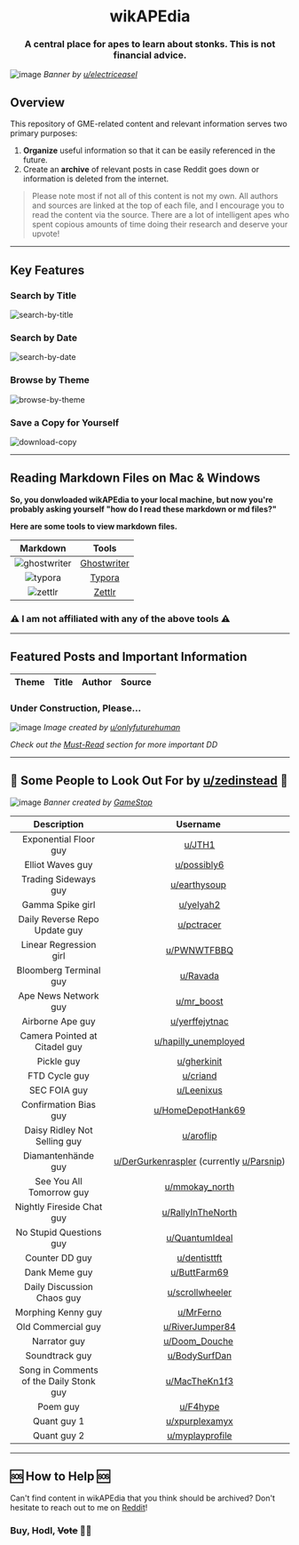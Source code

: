 <h1 align="center"> wikAPEdia </h1>

<h3 align="center">
    A central place for apes to learn about stonks. This is not financial advice.
</h3>

![image](https://user-images.githubusercontent.com/82035192/123546870-7b2cd280-d72c-11eb-8ccc-9915a2f974a3.png)
_Banner by [u/electriceasel](https://www.reddit.com/user/electriceasel/)_



## Overview 
This repository of GME-related content and relevant information serves two primary purposes:
1. **Organize** useful information so that it can be easily referenced in the future. 
2. Create an **archive** of relevant posts in case Reddit goes down or information is deleted from the internet. 

> Please note most if not all of this content is not my own. All authors and sources are linked at the top of each file, and I encourage you to read the content via the source. There are a lot of intelligent apes who spent copious amounts of time doing their research and deserve your upvote!

---

## Key Features

### Search by Title 
![search-by-title](https://user-images.githubusercontent.com/82035192/124510826-a6ee2f00-dda2-11eb-9d9b-d06f7733ebf1.gif)

### Search by Date
![search-by-date](https://user-images.githubusercontent.com/82035192/124510767-8de57e00-dda2-11eb-8464-58e6128f2708.gif)

### Browse by Theme
![browse-by-theme](https://user-images.githubusercontent.com/82035192/124510793-9a69d680-dda2-11eb-8357-c138029d03d8.png)

### Save a Copy for Yourself
![download-copy](https://user-images.githubusercontent.com/82035192/124511221-9db19200-dda3-11eb-9527-75418d9429f3.gif)

---

## Reading Markdown Files on Mac & Windows

**So, you donwloaded wikAPEdia to your local machine, but now you're probably asking yourself "how do I read these markdown or md files?"**

**Here are some tools to view markdown files.**

| Markdown | Tools     | 
| :-------------: | :-------------: |
| ![ghostwriter](https://user-images.githubusercontent.com/82035192/127342978-2e361632-269c-47ae-b88d-80449f183aad.png)| [Ghostwriter](https://wereturtle.github.io/ghostwriter/index.html) |
| ![typora](https://user-images.githubusercontent.com/82035192/127342259-00c7bc2c-682a-4003-9303-9bb343423d38.png)| [Typora](https://typora.io/) |
| ![zettlr](https://user-images.githubusercontent.com/82035192/127341720-2c3a56c8-3fbd-4cad-abcd-2069399afe2e.png) |[Zettlr](https://www.zettlr.com/) | 


### ⚠️ I am not affiliated with any of the above tools  ⚠️

---

## Featured Posts and Important Information
| Theme | Title      |  Author  | Source |
| :-------------: | :-------------: |:-------------:| :-------------:|

### Under Construction, Please...

![image](https://user-images.githubusercontent.com/82035192/127345155-6cb1118c-f3e9-4f50-820a-ed514eee4993.png)
_Image created by [u/onlyfuturehuman](https://www.reddit.com/user/onlyfuturehuman/)_


_Check out the [Must-Read](https://github.com/verymeticulous/wikAPEdia/tree/main/Must-Read) section for more important DD_

---

## 🦍 Some People to Look Out For by [u/zedinstead](https://www.reddit.com/u/zedinstead/) 🦍

![image](https://user-images.githubusercontent.com/82035192/124322077-d3107280-db4c-11eb-84c1-6534161b4db7.png)
*Banner created by [GameStop](https://twitter.com/GameStop?ref_src=twsrc%5Egoogle%7Ctwcamp%5Eserp%7Ctwgr%5Eauthor)*

| Description | Username   |  
| :-------------: | :-------------: |
|  Exponential Floor guy | [u/JTH1](https://www.reddit.com/u/JTH1/) |
| Elliot Waves guy | [u/possibly6](https://www.reddit.com/u/possibly6/) |
| Trading Sideways guy | [u/earthysoup](https://www.reddit.com/u/earthysoup/) |
| Gamma Spike girl | [u/yelyah2](https://www.reddit.com/u/yelyah2/) |
| Daily Reverse Repo Update guy | [u/pctracer](https://www.reddit.com/u/pctracer/) |
| Linear Regression girl | [u/PWNWTFBBQ](https://www.reddit.com/u/PWNWTFBBQ/) |
| Bloomberg Terminal guy | [u/Ravada](https://www.reddit.com/u/Ravada/) |
| Ape News Network guy | [u/mr_boost](https://www.reddit.com/u/mr_boost/) |
| Airborne Ape guy | [u/yerffejytnac](https://www.reddit.com/u/yerffejytnac/) |
| Camera Pointed at Citadel guy | [u/hapilly_unemployed](https://www.reddit.com/u/hapilly_unemployed/) |
| Pickle guy | [u/gherkinit](https://www.reddit.com/u/gherkinit/) |
| FTD Cycle guy | [u/criand](https://www.reddit.com/u/criand/) |
| SEC FOIA guy | [u/Leenixus](https://www.reddit.com/u/Leenixus/) |
| Confirmation Bias guy | [u/HomeDepotHank69](https://www.reddit.com/u/HomeDepotHank69/)|
| Daisy Ridley Not Selling guy | [u/aroflip](https://www.reddit.com/u/aroflip/) |
| Diamantenhände guy | [u/DerGurkenraspler](https://www.reddit.com/u/DerGurkenraspler/) (currently [u/Parsnip](https://www.reddit.com/u/Parsnip/)) |
| See You All Tomorrow guy | [u/mmokay_north](https://www.reddit.com/u/mmokay_north/) |
| Nightly Fireside Chat guy | [u/RallyInTheNorth](https://www.reddit.com/u/RallyInTheNorth/) |
| No Stupid Questions guy | [u/QuantumIdeal](https://www.reddit.com/u/QuantumIdeal/) |
| Counter DD guy | [u/dentisttft](https://www.reddit.com/u/dentisttft/) |
| Dank Meme guy | [u/ButtFarm69](https://www.reddit.com/u/ButtFarm69/) |
| Daily Discussion Chaos guy | [u/scrollwheeler](https://www.reddit.com/u/scrollwheeler/) |
| Morphing Kenny guy | [u/MrFerno](https://www.reddit.com/u/MrFerno/) |
| Old Commercial guy | [u/RiverJumper84](https://www.reddit.com/u/RiverJumper84/) |
| Narrator guy | [u/Doom_Douche](https://www.reddit.com/u/Doom_Douche/) |
| Soundtrack guy | [u/BodySurfDan](https://www.reddit.com/u/BodySurfDan/) |
| Song in Comments of the Daily Stonk guy | [u/MacTheKn1f3](https://www.reddit.com/u/MacTheKn1f3/) |
| Poem guy | [u/F4hype](https://www.reddit.com/u/F4hype/) |
| Quant guy 1 | [u/xpurplexamyx](https://www.reddit.com/u/xpurplexamyx/) |
| Quant guy 2 | [u/myplayprofile](https://www.reddit.com/u/myplayprofile/) |

---

## 🆘 How to Help 🆘
Can't find content in wikAPEdia that you think should be archived? Don't hesitate to reach out to me on [Reddit](https://www.reddit.com/user/Meticulous-)!

### Buy, Hodl, ~~Vote~~ 💎🙌

